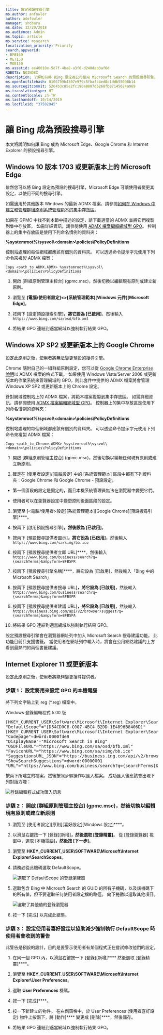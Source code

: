 ```yaml
---
title: 設定預設搜尋引擎
ms.author: anfowler
author: adefowler
manager: shohara
ms.date: 12/20/2018
ms.audience: Admin
ms.topic: article
ms.service: mssearch
localization_priority: Priority
search.appverid:
- BFB160
- MET150
- MOE150
ms.assetid: ee40010e-5d7f-4ba8-a3f8-d240dab3af6d
ROBOTS: NOINDEX
description: 了解如何將 Bing 設定為公司使用 Microsoft Search 的預設搜尋引擎。
ms.openlocfilehash: 0106799b4307e979c5fbafc4ed8c1ddb55098b14
ms.sourcegitcommit: 5204b3c85e2fc190a8807d5268fb87145624a969
ms.translationtype: HT
ms.contentlocale: zh-TW
ms.lasthandoff: 10/14/2019
ms.locfileid: "37502945"
---
```

# <a name="make-bing-the-default-search-engine"></a>讓 Bing 成為預設搜尋引擎
  
本文將說明如何讓 Bing 成為 Microsoft Edge、Google Chrome 和 Internet Explorer 的預設搜尋引擎。 
  
## <a name="microsoft-edge-on-windows-10-version-1703-or-later"></a>Windows 10 版本 1703 或更新版本上的 Microsoft Edge

雖然您可以將 Bing 設定為預設的搜尋引擎，Microsoft Edge 可讓使用者變更其設定，以使用不同的搜尋引擎。
  
如需適用於其他版本 Windows 的最新 ADMX 檔案，請參閱[如何在 Windows 中建立和管理群組原則系統管理範本的集中存放區](https://support.microsoft.com/help/3087759/how-to-create-and-manage-the-central-store-for-group-policy-administra)。
  
如果在 GPMC 中找不到本節中描述的設定，請下載適當的 ADMX 並將它們複製到集中存放區。 如需詳細資訊，請參閱使用 [ADMX 檔案編輯網域型 GPO](https://docs.microsoft.com/previous-versions/windows/it-pro/windows-vista/cc748955%28v%3dws.10%29)。 控制器上的集中存放區是使用下列命名慣例的資料夾：
  
 **%systemroot%\sysvol\\<domain\>\policies\PolicyDefinitions**
  
控制站處理的每個網域都應該有個別的資料夾。 可以透過命令提示字元使用下列命令來複製 ADMX 檔案：
  
 `Copy <path_to_ADMX.ADMX> %systemroot%\sysvol\<domain>\policies\PolicyDefinitions`
  
1. 開啟 [群組原則管理主控台] (gpmc.msc)，然後切換以編輯現有原則或建立新原則。
    
2. 瀏覽至 **[電腦/使用者設定]&lt;&gt;\[系統管理範本]\[Windows 元件]\[Microsoft Edge]**。
    
1. 按兩下 [設定預設搜索引擎]****，將它設為 [已啟用]****，然後輸入 `https://www.bing.com/sa/osd/bfb.xml`
    
3. 將結果 GPO 連結到適當網域以強制執行結果 GPO。


## <a name="google-chrome-on-windows-xp-sp2-or-later"></a>Windows XP SP2 或更新版本上的 Google Chrome

設定此原則之後，使用者將無法變更預設的搜尋引擎。
  
Chrome 隨附自己的一組群組原則設定，您可以從 [Google Chrome Enterprise 說明](https://support.google.com/chrome/a/answer/187202)以 ADMX 檔案的格式下載。 如果使用 Windows Vista/Server 2008 或更新版本的作業系統來管理網域的 GPO，則此套件中提供的 ADMX 檔案將會管理 Windows XP SP2 或更新版本上的 Chrome 設定。
  
針對網域控制站上的 ADMX 檔案，將範本檔案複製到集中存放區。 如需詳細資訊，請參閱使用 [ADMX 檔案編輯網域型 GPO](https://docs.microsoft.com/previous-versions/windows/it-pro/windows-vista/cc748955%28v%3dws.10%29)。 控制器上的集中存放區是使用下列命名慣例的資料夾：
  
 **%systemroot%\sysvol\\<domain\>\policies\PolicyDefinitions**
  
控制站處理的每個網域都應該有個別的資料夾。 可以透過命令提示字元使用下列命令來複製 ADMX 檔案：
  
 `Copy <path_to_Chrome.ADMX> %systemroot%\sysvol\<domain>\policies\PolicyDefinitions`
  
1. 開啟 [群組原則管理主控台] (gpmc.msc)，然後切換以編輯任何現有原則或建立新原則。
    
2. 確定在 [使用者設定]/[電腦設定] 中的 [系統管理範本] 區段中都有下列資料夾：Google Chrome 和 Google Chrome - 預設設定。
    
  - 第一個區段的設定是固定的，而且本機系統管理員無法在瀏覽器中變更它們。
    
  - 使用者可以在瀏覽器設定中變更原則後面區段的設定。
    
3. 瀏覽至 [\<電腦/使用者\>設定]\[系統管理範本]\[Google Chrome]\[預設搜尋引擎]****。
    
4. 按兩下 [啟用預設搜尋引擎]****，然後設為 [已啟用]****。
    
5. 按兩下 [預設搜尋提供者圖示]****，將它設為 [已啟用]****，然後輸入 `https://www.bing.com/sa/simg/bb.ico`
    
6. 按兩下 [預設搜尋提供者立即 URL]****，然後輸入 `https://www.bing.com/business/search?q={searchTerms}&amp;form=BFBSPR`
    
7. 按兩下 [預設搜尋引擎名稱]****，將它設為 [已啟用]，然後輸入「Bing 中的 Microsoft Search」
    
8. 按兩下 [預設搜尋提供者搜尋 URL]****，將它設為 [已啟用]****，然後輸入 `https://www.bing.com/business/search?q={searchTerms}&amp;form=BFBSPR`
    
9. 按兩下 [預設搜尋提供者建議 URL]****，將它設為 [已啟用]****，然後輸入 `https://business.bing.com/api/v2/browser/suggest?q={searchTerms}&amp;form=BFBSPA`
    
10. 將結果 GPO 連結到適當網域以強制執行結果 GPO。
    
設定預設搜尋引擎會在瀏覽器網址列中加入 Microsoft Search 搜尋建議功能。 此功能目前只支援書籤。 當使用者在網址列中輸入時，將會在公用網路建議的上方看到最熱門的兩個書籤建議。

## <a name="internet-explorer-11-or-later"></a>Internet Explorer 11 或更新版本

設定此原則之後，使用者將能夠變更搜尋提供者。
  
### <a name="step-1-configure-the-local-machine-that-will-be-used-to-set-the-gpo"></a>步驟 1： 設定將用來設定 GPO 的本機電腦

將下列文字貼上到 reg (\*.reg) 檔案中。
  
Windows 登錄編輯程式 5.00 版
  
<pre>[HKEY_CURRENT_USER\Software\Microsoft\Internet Explorer\SearchScopes]
"DefaultScope"="{D54CD0C8-C007-4BC4-B2DD-1E4896B8406D}"
[HKEY_CURRENT_USER\Software\Microsoft\Internet Explorer\SearchScopes\{D54CD0C8-C007-4BC4-B2DD-1E4896B8406D}]
"Codepage"=dword:0000fde9
"DisplayName"="Microsoft Search in Bing"
"OSDFileURL"="https://www.bing.com/sa/osd/bfb.xml"
"FaviconURL"="https://www.bing.com/sa/simg/bb.ico"
"SuggestionsURL_JSON"="https://business.ing.com/api/v2/browser/suggest?q={searchTerms}&amp;form=BFBSPA"
"ShowSearchSuggestions"=dword:00000001
"URL"="https://www.bing.com/business/search?q={searchTerms}&amp;form=BFBSPR"</pre>
  
按兩下所建立的檔案，然後按照步驟操作以匯入檔案。 成功匯入後應該會出現下列對話方塊：
  
![登錄編輯程式成功匯入訊息](media/ea3686b9-f6d7-481e-9a0d-2c96891bc501.png)
  
### <a name="step-2-open-the-group-policy-management-console-gpmcmsc-and-switch-to-editing-an-existing-policy-or-creating-a-new-one"></a>步驟 2： 開啟 [群組原則管理主控台] (gpmc.msc)，然後切換以編輯現有原則或建立新原則

1. 瀏覽至 [使用者設定]\[原則]\[喜好設定]\[Windows 設定]****。
    
2. 以滑鼠右鍵按一下 [登錄]\[新增]****，然後選取 [登錄精靈]****。 從 [登錄瀏覽器] 視窗中，選取 [本機電腦]****，然後按 [下一步]****。
    
3. 瀏覽至 **HKEY_CURRENT_USER\SOFTWARE\Microsoft\Internet Explorer\SearchScopes**。
    
4. 請務必從此機碼選取 DefaultScope。
    
    ![選取了 DefaultScope 的登錄瀏覽器](media/ec5a450d-0cba-4e9c-acba-1a09e8e90bad.png)
  
5. 選取包含 Bing 中 Microsoft Search 的 GUID 的所有子機碼，以及該機碼下的所有值，但不要選取任何使用者設定檔的路徑。 向下捲動以選取其他項目。
    
    ![選取了其他值的登錄瀏覽器](media/7eef7690-8bc5-46cf-9cd8-bd134fc77a02.png)
  
6. 按一下 [完成] 以完成此組態。
    
### <a name="step-3-set-up-user-preferences-to-help-eliminate-a-warning-the-user-may-get-when-defaultscope-search-is-enforced"></a>步驟 3： 設定使用者喜好設定以協助減少強制執行 DefaultScope 時使用者會收到的警告

此警告是預設的設計，目的是要警示使用者有某個程式正在嘗試修改他們的設定。
  
1. 在同一個 GPO 內，以滑鼠右鍵按一下 [登錄]\[新增]**** 然後選取 [登錄精靈]****。
    
2. 瀏覽至 **HKEY_CURRENT_USER\SOFTWARE\Microsoft\Internet Explorer\User Preferences**。
    
3. 選取 **User Preferences** 機碼。
    
4. 按一下 [完成]****。
    
5. 按一下新建立的物件。 在右側窗格中，於 User Preferences (使用者喜好設定) 物件上按兩下，將 [動作]**** 變更成 [刪除]****，然後儲存。
1. 將結果 GPO 連結到適當網域以強制執行結果 GPO。